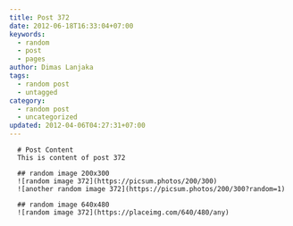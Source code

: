 ```yaml
---
title: Post 372
date: 2012-06-18T16:33:04+07:00
keywords:
  - random
  - post
  - pages
author: Dimas Lanjaka
tags:
  - random post
  - untagged
category:
  - random post
  - uncategorized
updated: 2012-04-06T04:27:31+07:00
---
```


      # Post Content
      This is content of post 372

      ## random image 200x300
      ![random image 372](https://picsum.photos/200/300)
      ![another random image 372](https://picsum.photos/200/300?random=1)

      ## random image 640x480
      ![random image 372](https://placeimg.com/640/480/any)
      